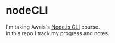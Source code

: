 # nodeCLI
I'm taking Awais's [Node.js CLI](https://nodecli.com/) course. <br>
In this repo I track my progress and notes. <br>

